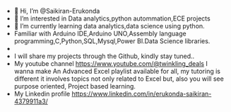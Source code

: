 - 👋 Hi, I’m @Saikiran-Erukonda
- 👀 I’m interested in Data analytics,python autommation,ECE projects
- 🌱 I’m currently learning data analytics,data science using python.
- Familiar with Arduino IDE,Arduino UNO,Assembly language programming,C,Python,SQL,Mysql,Power BI.Data Science libraries.
- 
- I will share my projects through the Github, kindly stay tuned..
- My youtube channel https://www.youtube.com/@twinkling_deals
  I wanna make An Advanced Excel playlist available for all, my tutoring is different it involves topics not only related to Excel but, also you will see purpose oriented, Project based learning.
- My Linkedin profile https://www.linkedin.com/in/erukonda-saikiran-4379911a3/

<!---
Saikiran-Erukonda/Saikiran-Erukonda is a ✨ special ✨ repository because its `README.md` (this file) appears on your GitHub profile.
You can click the Preview link to take a look at your changes.
--->
